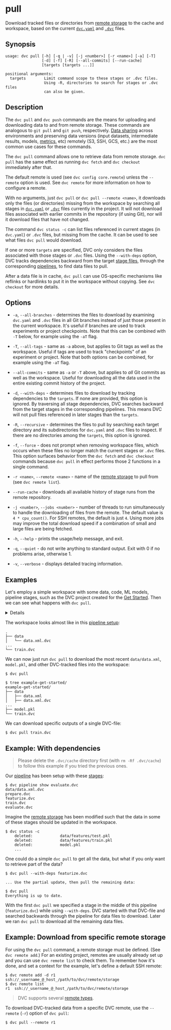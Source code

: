 # pull

Download tracked files or directories from
[remote storage](/doc/command-reference/remote) to the <abbr>cache</abbr> and
<abbr>workspace</abbr>, based on the current
[`dvc.yaml`](/doc/user-guide/dvc-files-and-directories#dvcyaml-file) and
[`.dvc`](/doc/user-guide/dvc-files-and-directories#dvc-files) files.

## Synopsis

```usage
usage: dvc pull [-h] [-q | -v] [-j <number>] [-r <name>] [-a] [-T]
                [-d] [-f] [-R] [--all-commits] [--run-cache]
                [targets [targets ...]]

positional arguments:
  targets        Limit command scope to these stages or .dvc files.
                 Using -R, directories to search for stages or .dvc files
                 can also be given.
```

## Description

The `dvc pull` and `dvc push` commands are the means for uploading and
downloading data to and from remote storage. These commands are analogous to
`git pull` and `git push`, respectively.
[Data sharing](/doc/use-cases/sharing-data-and-model-files) across environments
and preserving data versions (input datasets, intermediate results, models,
[metrics](/doc/command-reference/metrics), etc) remotely (S3, SSH, GCS, etc.)
are the most common use cases for these commands.

The `dvc pull` command allows one to retrieve data from remote storage.
`dvc pull` has the same effect as running `dvc fetch` and `dvc checkout`
immediately after that.

The default remote is used (see `dvc config core.remote`) unless the `--remote`
option is used. See `dvc remote` for more information on how to configure a
remote.

With no arguments, just `dvc pull` or `dvc pull --remote <name>`, it downloads
only the files (or directories) missing from the workspace by searching all
stages in [`dvc.yaml`](/doc/user-guide/dvc-files-and-directories#dvcyaml-file)
or [`.dvc`](/doc/user-guide/dvc-files-and-directories#dvc-files) files currently
in the <abbr>project</abbr>. It will not download files associated with earlier
commits in the <abbr>repository</abbr> (if using Git), nor will it download
files that have not changed.

The command `dvc status -c` can list files referenced in current stages (in
`dvc.yaml`) or `.dvc` files, but missing from the <abbr>cache</abbr>. It can be
used to see what files `dvc pull` would download.

If one or more `targets` are specified, DVC only considers the files associated
with those stages or `.dvc` files. Using the `--with-deps` option, DVC tracks
dependencies backward from the target [stage files](/doc/command-reference/run),
through the corresponding [pipelines](/doc/command-reference/pipeline), to find
data files to pull.

After a data file is in cache, `dvc pull` can use OS-specific mechanisms like
reflinks or hardlinks to put it in the workspace without copying. See
`dvc checkout` for more details.

## Options

- `-a`, `--all-branches` - determines the files to download by examining
  `dvc.yaml` and `.dvc` files in all Git branches instead of just those present
  in the current workspace. It's useful if branches are used to track
  experiments or project checkpoints. Note that this can be combined with `-T`
  below, for example using the `-aT` flag.

- `-T`, `--all-tags` - same as `-a` above, but applies to Git tags as well as
  the workspace. Useful if tags are used to track "checkpoints" of an experiment
  or project. Note that both options can be combined, for example using the
  `-aT` flag.

- `--all-commits` - same as `-a` or `-T` above, but applies to _all_ Git commits
  as well as the workspace. Useful for downloading all the data used in the
  entire existing commit history of the project.

- `-d`, `--with-deps` - determines files to download by tracking dependencies to
  the `targets`. If none are provided, this option is ignored. By traversing all
  stage dependencies, DVC searches backward from the target stages in the
  corresponding pipelines. This means DVC will not pull files referenced in
  later stages than the `targets`.

- `-R`, `--recursive` - determines the files to pull by searching each target
  directory and its subdirectories for `dvc.yaml` and `.dvc` files to inspect.
  If there are no directories among the `targets`, this option is ignored.

- `-f`, `--force` - does not prompt when removing workspace files, which occurs
  when these files no longer match the current stages or `.dvc` files. This
  option surfaces behavior from the `dvc fetch` and `dvc checkout` commands
  because `dvc pull` in effect performs those 2 functions in a single command.

- `-r <name>`, `--remote <name>` - name of the
  [remote storage](/doc/command-reference/remote) to pull from (see
  `dvc remote list`).

- `--run-cache` - downloads all available history of stage runs from the remote
  repository.

- `-j <number>`, `--jobs <number>` - number of threads to run simultaneously to
  handle the downloading of files from the remote. The default value is
  `4 * cpu_count()`. For SSH remotes, the default is just `4`. Using more jobs
  may improve the total download speed if a combination of small and large files
  are being fetched.

- `-h`, `--help` - prints the usage/help message, and exit.

- `-q`, `--quiet` - do not write anything to standard output. Exit with 0 if no
  problems arise, otherwise 1.

- `-v`, `--verbose` - displays detailed tracing information.

## Examples

Let's employ a simple <abbr>workspace</abbr> with some data, code, ML models,
pipeline stages, such as the <abbr>DVC project</abbr> created for the
[Get Started](/doc/tutorials/get-started). Then we can see what happens with
`dvc pull`.

<details>

### Click and expand to setup the project

Start by cloning our example repo if you don't already have it:

```dvc
$ git clone https://github.com/iterative/example-get-started
$ cd example-get-started
```

</details>

The workspace looks almost like in this
[pipeline setup](/doc/tutorials/pipelines):

```dvc
.
├── data
│   └── data.xml.dvc
...
└── train.dvc
```

We can now just run `dvc pull` to download the most recent `data/data.xml`,
`model.pkl`, and other DVC-tracked files into the <abbr>workspace</abbr>:

```dvc
$ dvc pull

$ tree example-get-started/
example-get-started/
├── data
│   ├── data.xml
│   ├── data.xml.dvc
...
├── model.pkl
└── train.dvc
```

We can download specific <abbr>outputs</abbr> of a single DVC-file:

```dvc
$ dvc pull train.dvc
```

## Example: With dependencies

> Please delete the `.dvc/cache` directory first (with `rm -Rf .dvc/cache`) to
> follow this example if you tried the previous ones.

Our [pipeline](/doc/command-reference/pipeline) has been setup with these
[stages](/doc/command-reference/run):

```dvc
$ dvc pipeline show evaluate.dvc
data/data.xml.dvc
prepare.dvc
featurize.dvc
train.dvc
evaluate.dvc
```

Imagine the [remote storage](/doc/command-reference/remote) has been modified
such that the data in some of these stages should be updated in the
<abbr>workspace</abbr>.

```dvc
$ dvc status -c
    deleted:            data/features/test.pkl
    deleted:            data/features/train.pkl
    deleted:            model.pkl
    ...
```

One could do a simple `dvc pull` to get all the data, but what if you only want
to retrieve part of the data?

```dvc
$ dvc pull --with-deps featurize.dvc

... Use the partial update, then pull the remaining data:

$ dvc pull
Everything is up to date.
```

With the first `dvc pull` we specified a stage in the middle of this pipeline
(`featurize.dvc`) while using `--with-deps`. DVC started with that DVC-file and
searched backwards through the pipeline for data files to download. Later we ran
`dvc pull` to download all the remaining data files.

## Example: Download from specific remote storage

For using the `dvc pull` command, a remote storage must be defined. (See
`dvc remote add`.) For an existing <abbr>project</abbr>, remotes are usually
already set up and you can use `dvc remote list` to check them. To remember how
it's done, and set a context for the example, let's define a default SSH remote:

```dvc
$ dvc remote add -d r1 ssh://_username_@_host_/path/to/dvc/remote/storage
$ dvc remote list
r1	ssh://_username_@_host_/path/to/dvc/remote/storage
```

> DVC supports several
> [remote types](/doc/command-reference/remote/add#supported-storage-types).

To download DVC-tracked data from a specific DVC remote, use the `--remote`
(`-r`) option of `dvc pull`:

```dvc
$ dvc pull --remote r1
```
